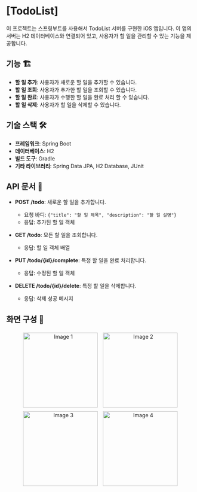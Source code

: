 # [TodoList]

이 프로젝트는 스프링부트를 사용해서 TodoList 서버를 구현한 iOS 앱입니다. 
이 앱의 서버는 H2 데이터베이스와 연결되어 있고, 사용자가 할 일을 관리할 수 있는 기능을 제공합니다.

## 기능 🏗️

- **할 일 추가**: 사용자가 새로운 할 일을 추가할 수 있습니다.
- **할 일 조회**: 사용자가 추가한 할 일을 조회할 수 있습니다.
- **할 일 완료**: 사용자가 수행한 할 일을 완료 처리 할 수 있습니다.
- **할 일 삭제**: 사용자가 할 일을 삭제할 수 있습니다.

## 기술 스택 🛠️

- **프레임워크**: Spring Boot
- **데이터베이스**: H2
- **빌드 도구**: Gradle
- **기타 라이브러리**: Spring Data JPA, H2 Database, JUnit

## API 문서 📃

- **POST /todo**: 새로운 할 일을 추가합니다.
  - 요청 바디: `{"title": "할 일 제목", "description": "할 일 설명"}`
  - 응답: 추가된 할 일 객체

- **GET /todo**: 모든 할 일을 조회합니다.
  - 응답: 할 일 객체 배열

- **PUT /todo/{id}/complete**: 특정 할 일을 완료 처리합니다.
  - 응답: 수정된 할 일 객체

- **DELETE /todo/{id}/delete**: 특정 할 일을 삭제합니다.
  - 응답: 삭제 성공 메시지

## 화면 구성 📱

<p align="center">
  <img src="https://img1.daumcdn.net/thumb/R1280x0/?scode=mtistory2&fname=https%3A%2F%2Fblog.kakaocdn.net%2Fdn%2Fboyduu%2FbtsJi4Monrm%2FOtY2vitoORSvahX0dly5Gk%2Fimg.png" width="200" height="auto" alt="Image 1" style="display:inline-block; margin:5px;">
  <img src="https://img1.daumcdn.net/thumb/R1280x0/?scode=mtistory2&fname=https%3A%2F%2Fblog.kakaocdn.net%2Fdn%2FckaC1Y%2FbtsJjysyRzF%2FmrkZmkjrLZJ2QSCjssREUK%2Fimg.png" width="200" height="auto" alt="Image 2" style="display:inline-block; margin:5px;">
  <img src="https://img1.daumcdn.net/thumb/R1280x0/?scode=mtistory2&fname=https%3A%2F%2Fblog.kakaocdn.net%2Fdn%2Fcd1Geh%2FbtsJi6ceLpP%2FdgdDog3NKZ2SUMyDEIVj61%2Fimg.png
" width="200" height="auto" alt="Image 3" style="display:inline-block; margin:5px;">
  <img src="https://img1.daumcdn.net/thumb/R1280x0/?scode=mtistory2&fname=https%3A%2F%2Fblog.kakaocdn.net%2Fdn%2Fm3TCL%2FbtsJjj3DdaP%2FkGJB9rAn7zYkYEQjiAGksk%2Fimg.png" width="200" height="auto" alt="Image 4" style="display:inline-block; margin:5px;">
</p>

